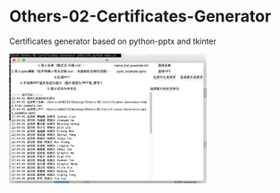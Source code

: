 # Others-02-Certificates-Generator
Certificates generator based on python-pptx and tkinter

<img src="https://github.com/ChenBohan/Others-02-Certificates-Generator/blob/master/gui.png" width = "70%" height = "70%" div align=center />
